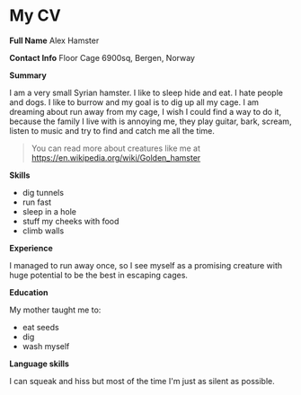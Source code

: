 # My CV

**Full Name** Alex Hamster

**Contact Info** Floor Cage 6900sq, Bergen, Norway

**Summary**

I am a very small Syrian hamster. I like to sleep hide and eat. I hate people and dogs. I like to burrow and my goal is to dig up all my cage.
I am dreaming about run away from my cage, I wish I could find a way to do it, because the family I live with is annoying me, they play guitar, bark, scream, listen to music and try to find and catch me all the time.

> You can read more about creatures like me at https://en.wikipedia.org/wiki/Golden_hamster

**Skills**

- dig tunnels
- run fast
- sleep in a hole
- stuff my cheeks with food
- climb walls

**Experience**

I managed to run away once, so I see myself as a promising creature with huge potential to be the best in escaping cages.

**Education**

My mother taught me to:

- eat seeds
- dig
- wash myself

**Language skills**

I can squeak and hiss but most of the time I'm just as silent as possible.

